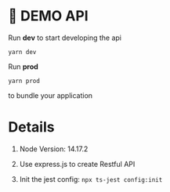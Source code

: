 # 🚀 DEMO API

Run **dev** to start developing the api

```
yarn dev
```

Run **prod**

```
yarn prod
```
to bundle your application

# Details

1. Node Version: 14.17.2

2. Use express.js to create Restful API

3. Init the jest config: ```npx ts-jest config:init```